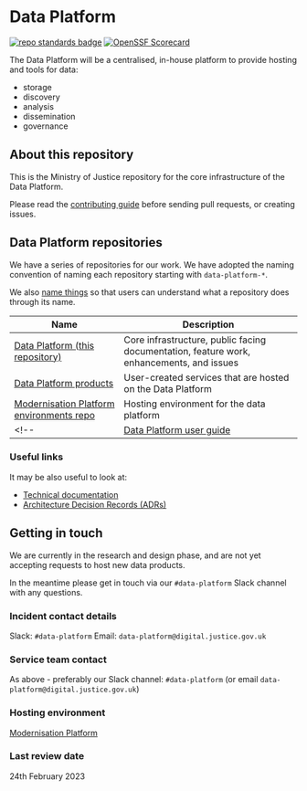 # Data Platform

[![repo standards badge](https://img.shields.io/badge/dynamic/json?color=blue&style=for-the-badge&logo=github&label=MoJ%20Compliant&query=%24.result&url=https%3A%2F%2Foperations-engineering-reports.cloud-platform.service.justice.gov.uk%2Fapi%2Fv1%2Fcompliant_public_repositories%2Fdata-platform)](https://operations-engineering-reports.cloud-platform.service.justice.gov.uk/public-github-repositories.html#data-platform "Link to report") [![OpenSSF Scorecard](https://api.securityscorecards.dev/projects/github.com/ministryofjustice/data-platform/badge)](https://api.securityscorecards.dev/projects/github.com/ministryofjustice/data-platform)

The Data Platform will be a centralised, in-house platform to provide hosting and tools for data:

- storage
- discovery
- analysis
- dissemination
- governance

## About this repository

This is the Ministry of Justice repository for the core infrastructure of the Data Platform.

Please read the [contributing guide](CONTRIBUTING.md) before sending pull requests, or creating issues.

## Data Platform repositories

We have a series of repositories for our work. We have adopted the naming convention of naming each repository starting with `data-platform-*`.

We also [name things](https://technical-guidance.service.justice.gov.uk/documentation/standards/naming-things.html#naming-things) so that users can understand what a repository does through its name.

| Name                                                                                           | Description                                                                               |
| ---------------------------------------------------------------------------------------------- | ----------------------------------------------------------------------------------------- |
| [Data Platform (this repository)](https://github.com/ministryofjustice/data-platform)          | Core infrastructure, public facing documentation, feature work, enhancements, and issues  |
| [Data Platform products](https://github.com/ministryofjustice/data-platform-products)          | User-created services that are hosted on the Data Platform                                |
| [Modernisation Platform environments repo](https://github.com/ministryofjustice/modernisation-platform-environments/tree/main/terraform/environments/data-platform) | Hosting environment for the data platform |
<!--| [Data Platform user guide](https://github.com/ministryofjustice/data-platform)             | User-focussed documentation for how to get started and use the Cloud Platform             | -->

### Useful links

It may be also useful to look at:

- [Technical documentation](https://technical-documentation.data-platform.service.justice.gov.uk/)
- [Architecture Decision Records (ADRs)](https://technical-documentation.data-platform.service.justice.gov.uk/documentation/adrs/adr-index.html)

## Getting in touch

We are currently in the research and design phase, and are not yet accepting requests to host new data products.

In the meantime please get in touch via our `#data-platform` Slack channel with any questions.

<!--
## Service runbook information

Please note we do not provide support for data quality issues, or for apps dependent on the data platform. Please contact the relevant 
data or app owners via [*the directory of Data Platform services*]

### Incident response hours

Office hours, usually 8am-5pm on working days

-->

### Incident contact details

Slack: `#data-platform`
Email: `data-platform@digital.justice.gov.uk`

### Service team contact

As above - preferably our Slack channel: `#data-platform` (or email `data-platform@digital.justice.gov.uk`)

### Hosting environment

[Modernisation Platform](https://user-guide.modernisation-platform.service.justice.gov.uk/)

<!-- ### Consumers of this service:

(placeholder)

### **Services consumed by this:**

(placeholder) -->

### Last review date

24th February 2023
